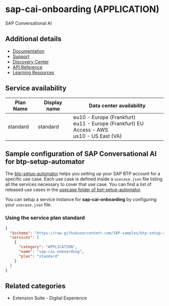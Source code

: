 # sap-cai-onboarding (APPLICATION)

SAP Conversational AI

## Additional details

- [Documentation](https://help.sap.com/viewer/p/SAP_CONVERSATIONAL_AI)
- [Support](https://launchpad.support.sap.com)
- [Discovery Center](https://discovery-center.cloud.sap/serviceCatalog/conversational-ai)
- [API Reference](https://api.sap.com/package/SAPConversationalAI?section=Artifacts)
- [Learning Resources](https://community.sap.com/topics/conversational-ai)

## Service availability

| Plan Name | Display name | Data center availability  |
|------|----------------|---------------------------|
|  standard  |  standard  | eu10 - Europe (Frankfurt)<br> eu11 - Europe (Frankfurt) EU Access - AWS<br> us10 - US East (VA)  |

## Sample configuration of **SAP Conversational AI** for btp-setup-automator

The [btp-setup-automator](https://github.com/SAP-samples/btp-setup-automator) helps you setting up your SAP BTP account for a specific use case. Each use case is defined inside a `usecase.json` file listing all the services necessary to cover that use case. You can find a list of released use cases in the [usecase folder of bpt-setup-automator](https://github.com/SAP-samples/btp-setup-automator/tree/main/usecases).

You can setup a service instance for **sap-cai-onboarding** by configuring your `usecase.json` file.

### Using the service plan **standard**

```json
{
  "$schema": "https://raw.githubusercontent.com/SAP-samples/btp-setup-automator/main/libs/btpsa-usecase.json",
  "services": [
    {
      "category": "APPLICATION",
      "name": "sap-cai-onboarding",
      "plan": "standard"
    }
  ]
}
```

## Related categories

- Extension Suite - Digital Experience